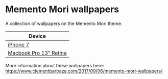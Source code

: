 # Memento Mori wallpapers

A collection of wallpapers on the Memento Mori theme.

| Device |
|--------|
| [iPhone 7](memento-mori-iphone7-wallpaper.jpg) |
| [Macbook Pro 13" Retina](memento-mori-macbook-pro-13-retina.jpg) |

More information about these wallpapers here: https://www.clementbarbaza.com/2017/09/06/memento-mori-wallpapers/
